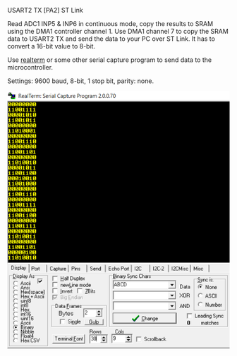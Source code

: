 USART2 TX [PA2] ST Link 

Read ADC1 INP5 & INP6 in continuous mode, copy the results to SRAM using the DMA1 controller channel 1. Use DMA1 channel 7 to copy the SRAM data to USART2 TX and send the data to your PC over ST Link. It has to convert a 16-bit value to 8-bit. 

Use [realterm](https://sourceforge.net/projects/realterm/) or some other serial capture program to send data to the microcontroller. 

Settings: 9600 baud, 8-bit, 1 stop bit, parity: none.

![](../../img/adc_uart.PNG)